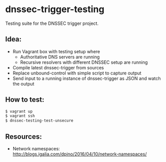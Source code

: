 # dnssec-trigger-testing

Testing suite for the DNSSEC trigger project.

## Idea:

 * Run Vagrant box with testing setup where
   * Authoritative DNS servers are running
   * Recursive resolvers with different DNSSEC setup are running
 * Compile latest dnssec-trigger from sources
 * Replace unbound-control with simple script to capture output
 * Send input to a running instance of dnssec-trigger as JSON and watch the output

## How to test:

```bash
$ vagrant up
$ vagrant ssh
$ dnssec-testing-test-unsecure
```

## Resources:

 * Network namespaces: http://blogs.igalia.com/dpino/2016/04/10/network-namespaces/ 
